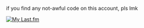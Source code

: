 if you find any not-awful code on this account, pls lmk

[![My Last.fm](https://lastfm-recently-played.vercel.app/api?user=SNovachez011&count=3&loved=true&loved_style=3)](https://www.last.fm/user/SNovachez011)
